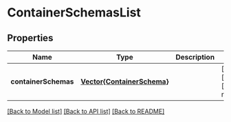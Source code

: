 # ContainerSchemasList


## Properties
Name | Type | Description | Notes
------------ | ------------- | ------------- | -------------
**containerSchemas** | [**Vector{ContainerSchema}**](ContainerSchema.md) |  | [optional] [readonly] [default to nothing]


[[Back to Model list]](../README.md#models) [[Back to API list]](../README.md#api-endpoints) [[Back to README]](../README.md)


